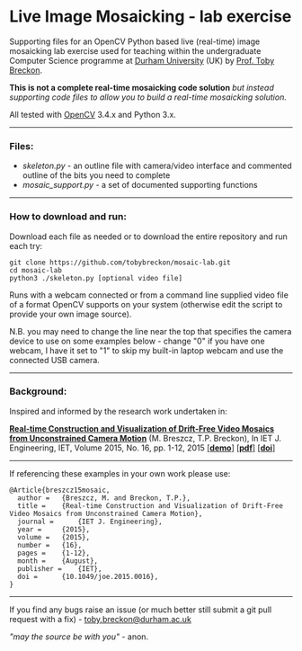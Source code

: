 # Live Image Mosaicking - lab exercise

Supporting files for an OpenCV Python based live (real-time) image mosaicking lab exercise used for teaching within the undergraduate Computer Science programme
at [Durham University](http://www.durham.ac.uk) (UK) by [Prof. Toby Breckon](https://breckon.org/toby/).

**This is not a complete real-time mosaicking code solution** _but instead supporting code files to allow you to build a real-time mosaicking solution._

All tested with [OpenCV](http://www.opencv.org) 3.4.x and Python 3.x.

---

### Files:

- _skeleton.py_ - an outline file with camera/video interface and commented outline of the bits you need to complete
- _mosaic_support.py_ - a set of documented supporting functions

---

### How to download and run:

Download each file as needed or to download the entire repository and run each try:

```
git clone https://github.com/tobybreckon/mosaic-lab.git
cd mosaic-lab
python3 ./skeleton.py [optional video file]
```

Runs with a webcam connected or from a command line supplied video file of a format OpenCV supports on your system (otherwise edit the script to provide your own image source).

N.B. you may need to change the line near the top that specifies the camera device to use on some examples below - change "0" if you have one webcam, I have it set to "1" to skip my built-in laptop webcam and use the connected USB camera.

---

### Background:

Inspired and informed by the research work undertaken in:

[**Real-time Construction and Visualization of Drift-Free Video Mosaics from Unconstrained Camera Motion**](http://community.dur.ac.uk/toby.breckon/publications/papers/breszcz15mosaic.pdf) (M. Breszcz, T.P. Breckon), In IET J. Engineering, IET, Volume 2015, No. 16, pp. 1-12, 2015 [[**demo**]](http://breckon.eu/toby/demos/mosaic) [[**pdf**]](http://community.dur.ac.uk/toby.breckon/publications/papers/breszcz15mosaic.pdf) [[**doi**]](http://dx.doi.org/10.1049/joe.2015.0016)

---

If referencing these examples in your own work please use:
```
@Article{breszcz15mosaic,
  author = 	 {Breszcz, M. and Breckon, T.P.},
  title = 	 {Real-time Construction and Visualization of Drift-Free Video Mosaics from Unconstrained Camera Motion},
  journal = 	 {IET J. Engineering},
  year = 	 {2015},
  volume = 	 {2015},
  number = 	 {16},
  pages = 	 {1-12},
  month = 	 {August},
  publisher =    {IET},
  doi = 	 {10.1049/joe.2015.0016},
}
```

---

If you find any bugs raise an issue (or much better still submit a git pull request with a fix) - toby.breckon@durham.ac.uk

_"may the source be with you"_ - anon.
